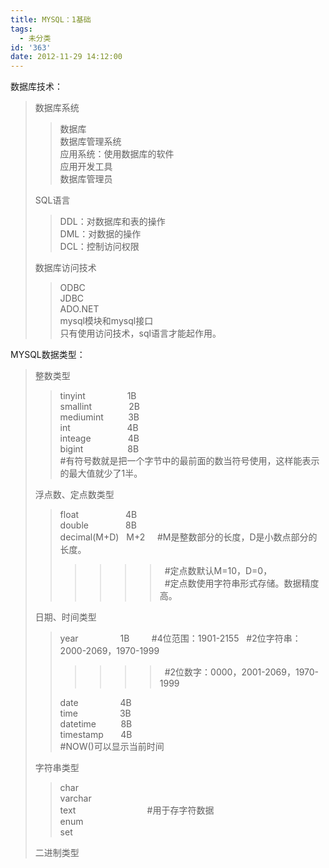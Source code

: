 ```yaml
---
title: MYSQL：1基础
tags:
  - 未分类
id: '363'
date: 2012-11-29 14:12:00
---
```


数据库技术：  

> 数据库系统  
> 
> > 数据库  
> > 数据库管理系统  
> > 应用系统：使用数据库的软件  
> > 应用开发工具  
> > 数据库管理员  
> 
> SQL语言  
> 
> > DDL：对数据库和表的操作  
> > DML：对数据的操作  
> > DCL：控制访问权限  
> 
> 数据库访问技术  
> 
> > ODBC  
> > JDBC  
> > ADO.NET  
> > mysql模块和mysql接口  
> > 只有使用访问技术，sql语言才能起作用。  

  
MYSQL数据类型：  

> 整数类型  
> 
> > tinyint                 1B  
> > smallint               2B  
> > mediumint          3B  
> > int                       4B  
> > inteage               4B  
> > bigint                  8B  
> > #有符号数就是把一个字节中的最前面的数当符号使用，这样能表示的最大值就少了1半。  
> >   
> 
> 浮点数、定点数类型  
> 
> > float                   4B  
> > double               8B  
> > decimal(M+D)   M+2     #M是整数部分的长度，D是小数点部分的长度。  
> > 
> > > > > >   #定点数默认M=10，D=0，  
> > > > > >   #定点数使用字符串形式存储。数据精度高。  
> > 
> >   
> 
> 日期、时间类型  
> 
> > year                 1B         #4位范围：1901-2155   #2位字符串：2000-2069，1970-1999  
> > 
> > > > > >   #2位数字：0000，2001-2069，1970-1999  
> > 
> > date                 4B          
> > time                 3B  
> > datetime          8B  
> > timestamp       4B  
> > #NOW()可以显示当前时间  
> 
> 字符串类型  
> 
> > char  
> > varchar  
> > text                             #用于存字符数据  
> > enum  
> > set  
> 
> 二进制类型